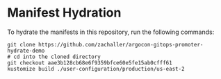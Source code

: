# Manifest Hydration

To hydrate the manifests in this repository, run the following commands:

```shell
git clone https://github.com/zachaller/argocon-gitops-promoter-hydrate-demo
# cd into the cloned directory
git checkout aae3b128cb68e6f9359bfce60e5fe15ab0cfff61
kustomize build ./user-configuration/production/us-east-2
```
